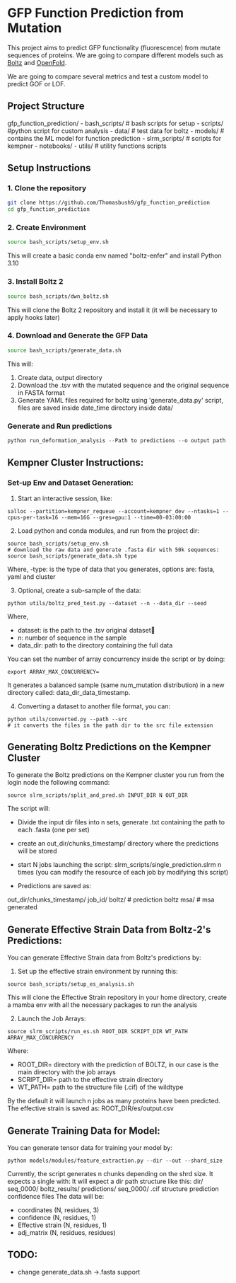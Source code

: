 # GFP Function Prediction from Mutation

This project aims to predict GFP functionality (fluorescence) from mutate sequences of proteins. We are going to compare different models such as [Boltz](https://github.com/jwohlwend/boltz/tree/main) and [OpenFold](https://github.com/aqlaboratory/openfold/tree/main).

We are going to compare several metrics and test a custom model to predict GOF or LOF.

## Project Structure

gfp_function_prediction/
    - bash_scripts/ # bash scripts for setup
    - scripts/ #python script for custom analysis
    - data/ # test data for boltz
    - models/ # contains the ML model for function prediction
    - slrm_scripts/ # scripts for kempner
    - notebooks/
    - utils/ # utility functions scripts


## Setup Instructions

### 1. Clone the repository

```bash
git clone https://github.com/Thomasbush9/gfp_function_prediction
cd gfp_function_prediction
```

### 2. Create Environment

```bash
source bash_scripts/setup_env.sh
```

This will create a basic conda env named "boltz-enfer" and install Python 3.10

### 3. Install Boltz 2

```bash
source bash_scripts/dwn_boltz.sh
```

This will clone the Boltz 2 repository and install it (it will be necessary to apply hooks later)

### 4. Download and Generate the GFP Data

```bash
source bash_scripts/generate_data.sh
```
This will:

1. Create data, output directory
2. Download the .tsv with the mutated sequence and the original sequence in FASTA format
3. Generate YAML files required for boltz using 'generate_data.py' script, files are saved inside date_time directory inside data/

### Generate and Run predictions

```python
python run_deformation_analysis --Path to predictions --o output path
```

## Kempner Cluster Instructions:

### Set-up Env and Dataset Generation:

1. Start an interactive session, like:

```{bash}
salloc --partition=kempner_requeue --account=kempner_dev --ntasks=1 --cpus-per-task=16 --mem=16G --gres=gpu:1 --time=00-03:00:00
```

2. Load python and conda modules, and run from the project dir:

```{bash}
source bash_scripts/setup_env.sh
# download the raw data and generate .fasta dir with 50k sequences:
source bash_scripts/generate_data.sh type
```
Where,
-type: is the type of data that you generates, options are: fasta, yaml and cluster

3. Optional, create a sub-sample of the data:

```{bash}
python utils/boltz_pred_test.py --dataset --n --data_dir --seed
```

Where,

- dataset: is the path to the .tsv original dataset
- n: number of sequence in the sample
- data_dir: path to the directory containing the full data

You can set the number of array concurrency inside the script or by doing:
```{bash}
export ARRAY_MAX_CONCURRENCY=
```
It generates a balanced sample (same num_mutation distribution) in a new directory called: data_dir_data_timestamp.

4. Converting a dataset to another file format, you can:

```{bash}
python utils/converted.py --path --src
# it converts the files in the path dir to the src file extension
```

## Generating Boltz Predictions on the Kempner Cluster

To generate the Boltz predictions on the Kempner cluster you run from the login node the following command:

```{bash}
source slrm_scripts/split_and_pred.sh INPUT_DIR N OUT_DIR
```

The script will:

- Divide the input dir files into n sets, generate .txt containing the path to each .fasta (one per set)
- create an out_dir/chunks_timestamp/ directory where the predictions will be stored

- start N jobs launching the script: slrm_scripts/single_prediction.slrm n times (you can modify the resource of each job by modifying this script)

- Predictions are saved as:

out_dir/chunks_timestamp/
    job_id/
        boltz/ # prediction boltz
        msa/ # msa generated

## Generate Effective Strain Data from Boltz-2's Predictions:

You can generate Effective Strain data from Boltz's predictions by:

1. Set up the effective strain environment by running this:

```{bash}
source bash_scripts/setup_es_analysis.sh
```

This will clone the Effective Strain repository in your home directory, create a mamba env with all the necessary packages to run the analysis

2. Launch the Job Arrays:

```{bash}
source slrm_scripts/run_es.sh ROOT_DIR SCRIPT_DIR WT_PATH ARRAY_MAX_CONCURRENCY
```

Where:
- ROOT_DIR= directory with the prediction of BOLTZ, in our case is the main directory with the job arrays
- SCRIPT_DIR= path to the effective strain directory
- WT_PATH= path to the structure file (.cif) of the wildtype

By the default it will launch n jobs as many proteins have been predicted. The effective strain is saved as: ROOT_DIR/es/output.csv

## Generate Training Data for Model:

You can generate tensor data for training your model by:

```{bash}
python models/modules/feature_extraction.py --dir --out --shard_size
```

Currently, the script generates n chunks depending on the shrd size. It expects a single with:
It will expect a dir path structure like this:
    dir/
        seq_0000/
            boltz_results/
                predictions/
                    seq_0000/
                        .cif structure prediction
                        confidence files
The data will be:

- coordinates (N, residues, 3)
- confidence (N, residues, 1)
- Effective strain (N, residues, 1)
- adj_matrix (N, residues, residues)


## TODO:

- change generate_data.sh ->.fasta support
